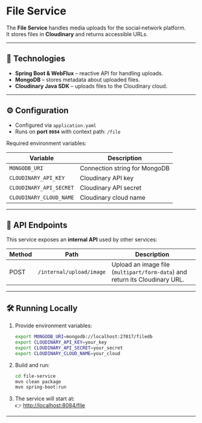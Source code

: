 # File Service

The **File Service** handles media uploads for the social‑network platform.  
It stores files in **Cloudinary** and returns accessible URLs.

---

## 🚀 Technologies

- **Spring Boot & WebFlux** – reactive API for handling uploads.
- **MongoDB** – stores metadata about uploaded files.
- **Cloudinary Java SDK** – uploads files to the Cloudinary cloud.

---

## ⚙️ Configuration

- Configured via `application.yaml`  
- Runs on **port `8084`** with context path: `/file`

Required environment variables:

| Variable                  | Description                           |
|----------------------------|---------------------------------------|
| `MONGODB_URI`             | Connection string for MongoDB         |
| `CLOUDINARY_API_KEY`      | Cloudinary API key                    |
| `CLOUDINARY_API_SECRET`   | Cloudinary API secret                 |
| `CLOUDINARY_CLOUD_NAME`   | Cloudinary cloud name                 |

---

## 📡 API Endpoints

This service exposes an **internal API** used by other services:

| Method | Path                     | Description                                                                  |
|--------|--------------------------|------------------------------------------------------------------------------|
| POST   | `/internal/upload/image` | Upload an image file (`multipart/form-data`) and return its Cloudinary URL.  |

---

## 🛠 Running Locally

1. Provide environment variables:

   ```bash
   export MONGODB_URI=mongodb://localhost:27017/filedb
   export CLOUDINARY_API_KEY=your_key
   export CLOUDINARY_API_SECRET=your_secret
   export CLOUDINARY_CLOUD_NAME=your_cloud
   ```

2. Build and run:

   ```bash
   cd file-service
   mvn clean package
   mvn spring-boot:run
   ```

3. The service will start at:  
   👉 [http://localhost:8084/file](http://localhost:8084/file)

---
